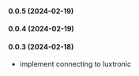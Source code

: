 #### 0.0.5 (2024-02-19)

#### 0.0.4 (2024-02-19)

#### 0.0.3 (2024-02-18)

-   implement connecting to luxtronic
